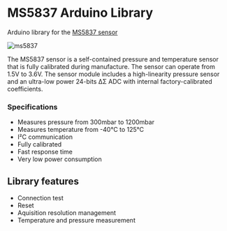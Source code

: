 # MS5837 Arduino Library
Arduino library for the [MS5837 sensor](http://www.te.com/usa-en/product-CAT-BLPS0059.html)

![ms5837](http://www.te.com/content/dam/te-com/catalog/part/CAT/BLP/S00/CAT-BLPS0059-t1.jpg/jcr:content/renditions/product-details.png)

The MS5837 sensor is a self-contained pressure and temperature sensor that is fully calibrated during manufacture. The sensor can operate from 1.5V to 3.6V. The sensor module includes a high-linearity pressure sensor and an ultra-low power 24-bits ΔΣ ADC with internal factory-calibrated coefficients.

### Specifications
* Measures pressure from 300mbar to 1200mbar
* Measures temperature from -40°C to 125°C
* I²C communication
* Fully calibrated
* Fast response time
* Very low power consumption


## Library features
* Connection test
* Reset
* Aquisition resolution management
* Temperature and pressure measurement
